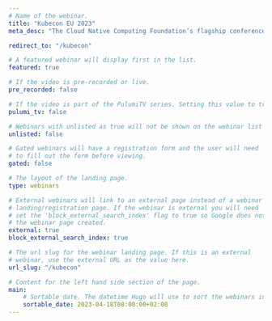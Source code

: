 ```yaml
---
# Name of the webinar.
title: "Kubecon EU 2023"
meta_desc: "The Cloud Native Computing Foundation’s flagship conference gathers adopters and technologists from leading open source and cloud native communities."

redirect_to: "/kubecon"

# A featured webinar will display first in the list.
featured: true

# If the video is pre-recorded or live.
pre_recorded: false

# If the video is part of the PulumiTV series. Setting this value to true will list the video in the "PulumiTV" section.
pulumi_tv: false

# Webinars with unlisted as true will not be shown on the webinar list
unlisted: false

# Gated webinars will have a registration form and the user will need
# to fill out the form before viewing.
gated: false

# The layout of the landing page.
type: webinars

# External webinars will link to an external page instead of a webinar
# landing/registration page. If the webinar is external you will need
# set the 'block_external_search_index' flag to true so Google does not index
# the webinar page created.
external: true
block_external_search_index: true

# The url slug for the webinar landing page. If this is an external
# webinar, use the external URL as the value here.
url_slug: "/kubecon"

# Content for the left hand side section of the page.
main:
    # Sortable date. The datetime Hugo will use to sort the webinars in date order.
    sortable_date: 2023-04-18T08:00:00+02:00
---
```

